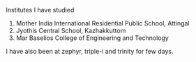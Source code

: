 Institutes I have studied
1. Mother India International Residential Public School, Attingal
2. Jyothis Central School, Kazhakkuttom
3. Mar Baselios College of Engineering and Technology

I have also been at zephyr, triple-i and trinity for few days.
